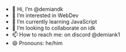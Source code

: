 - 👋 Hi, I’m @demiandk
- 👀 I’m interested in WebDev
- 🌱 I’m currently learning JavaScript
- 💞️ I’m looking to collaborate on idk
- 📫 How to reach me: on discord @demiank1
- 😄 Pronouns: he/him

<!---
demiandk/demiandk is a ✨ special ✨ repository because its `README.md` (this file) appears on your GitHub profile.
You can click the Preview link to take a look at your changes.
--->
